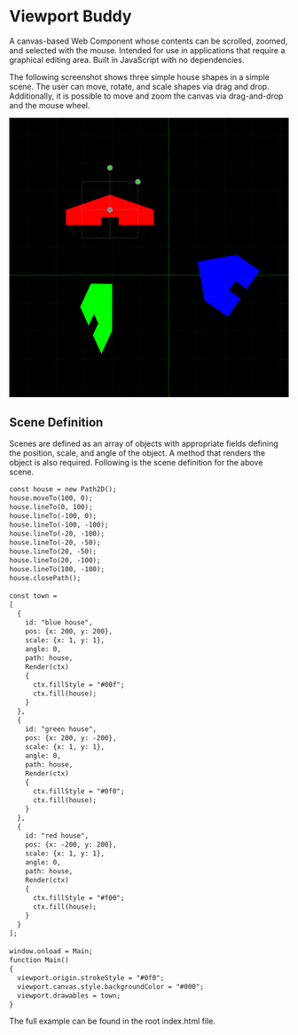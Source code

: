 # Viewport Buddy

A canvas-based Web Component whose contents can be scrolled, zoomed, and selected with the mouse. Intended for use in applications that require a graphical editing area. Built in JavaScript with no dependencies.

The following screenshot shows three simple house shapes in a simple scene. The user can move, rotate, and scale shapes via drag and drop. Additionally, it is possible to move and zoom the canvas via drag-and-drop and the mouse wheel.

![alt text](https://github.com/Dulce-Engineering/viewport-buddy/blob/main/images/screenshot-1.png?raw=true)

## Scene Definition

Scenes are defined as an array of objects with appropriate fields defining the position, scale, and angle of the object. A method that renders the object is also required. Following is the scene definition for the above scene.

```
const house = new Path2D();
house.moveTo(100, 0);
house.lineTo(0, 100);
house.lineTo(-100, 0);
house.lineTo(-100, -100);
house.lineTo(-20, -100);
house.lineTo(-20, -50);
house.lineTo(20, -50);
house.lineTo(20, -100);
house.lineTo(100, -100);
house.closePath();

const town =
[
  {
    id: "blue house",
    pos: {x: 200, y: 200},
    scale: {x: 1, y: 1},
    angle: 0,
    path: house,
    Render(ctx)
    {
      ctx.fillStyle = "#00f";
      ctx.fill(house);
    }
  },
  {
    id: "green house",
    pos: {x: 200, y: -200},
    scale: {x: 1, y: 1},
    angle: 0,
    path: house,
    Render(ctx)
    {
      ctx.fillStyle = "#0f0";
      ctx.fill(house);
    }
  },
  {
    id: "red house",
    pos: {x: -200, y: 200},
    scale: {x: 1, y: 1},
    angle: 0,
    path: house,
    Render(ctx)
    {
      ctx.fillStyle = "#f00";
      ctx.fill(house);
    }
  }
];

window.onload = Main;
function Main()
{
  viewport.origin.strokeStyle = "#0f0";
  viewport.canvas.style.backgroundColor = "#000";
  viewport.drawables = town;
}
```

The full example can be found in the root index.html file.
